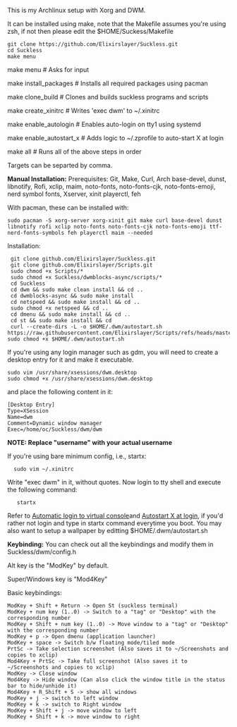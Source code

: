 This is my Archlinux setup with Xorg and DWM.

It can be installed using make, note that the Makefile assumes you're using zsh, if not then please edit the $HOME/Suckess/Makefile
```
git clone https://github.com/Elixirslayer/Suckless.git
cd Suckless
make menu
```
make menu                  # Asks for input

make install_packages      # Installs all required packages using pacman

make clone_build           # Clones and builds suckless programs and scripts

make create_xinitrc        # Writes 'exec dwm' to ~/.xinitrc

make enable_autologin      # Enables auto-login on tty1 using systemd

make enable_autostart_x    # Adds logic to ~/.zprofile to auto-start X at login

make all                   # Runs all of the above steps in order

Targets can be separted by comma.

**Manual Installation:**
Prerequisites:
Git, Make, Curl, Arch base-devel, dunst, libnotify, Rofi, xclip, maim, noto-fonts, noto-fonts-cjk, noto-fonts-emoji, nerd symbol fonts, Xserver, xinit playerctl, feh

With pacman, these can be installed with:
``` 
sudo pacman -S xorg-server xorg-xinit git make curl base-devel dunst libnotify rofi xclip noto-fonts noto-fonts-cjk noto-fonts-emoji ttf-nerd-fonts-symbols feh playerctl maim --needed
```
Installation:
```
 git clone github.com/Elixirslayer/Suckless.git
 git clone github.com/Elixirslayer/Scripts.git
 sudo chmod +x Scripts/*
 sudo chmod +x Suckless/dwmblocks-async/scripts/*
 cd Suckless
 cd dwm && sudo make clean install && cd ..
 cd dwmblocks-async && sudo make install
 cd netspeed && sudo make install && cd ..
 sudo chmod +x netspeed && cd ..
 cd dmenu && sudo make install && cd ..
 cd st && sudo make install && cd
 curl --create-dirs -L -o $HOME/.dwm/autostart.sh https://raw.githubusercontent.com/Elixirslayer/Scripts/refs/heads/master/autostart.sh
sudo chmod +x $HOME/.dwm/autostart.sh
```
 If you're using any login manager such as gdm, you will need to create a desktop entry for it and make it executable.
 ```
sudo vim /usr/share/xsessions/dwm.desktop
sudo chmod +x /usr/share/xsessions/dwm.desktop
 ```
and place the following content in it:
```
[Desktop Entry]
Type=XSession
Name=dwm
Comment=Dynamic window manager
Exec=/home/oc/Suckless/dwm/dwm
```
**NOTE: Replace "username" with your actual username**

If you're using bare minimum config, i.e., startx:
```
  sudo vim ~/.xinitrc
```
Write "exec dwm" in it, without quotes.
  Now login to tty shell and execute the following command:
```
   startx
```
Refer to [Automatic login to virtual console](https://wiki.archlinux.org/title/Getty#Automatic_login_to_virtual_console)and [Autostart X at login](https://wiki.archlinux.org/title/Xinit#Override_xinitrc), if you'd rather not login and type in startx command everytime you boot. 
   You may also want to setup a wallpaper by editting $HOME/.dwm/autostart.sh


**Keybinding:**
You can check out all the keybindings and modify them in Suckless/dwm/config.h

Alt key is the "ModKey" by default.

Super/Windows key is "Mod4Key"

Basic keybindings:
```
ModKey + Shift + Return -> Open St (suckless terminal)
ModKey + num key (1..0) -> Switch to a "tag" or "Desktop" with the corresponding number
ModKey + Shift + num key (1..0) -> Move window to a "tag" or "Desktop" with the corresponding number
ModKey + p -> Open dmenu (application launcher)
ModKey + space -> Switch b/w floating mode/tiled mode
PrtSc -> Take selection screenshot (Also saves it to ~/Screenshots and copies to xclip)
Mod4Key + PrtSc -> Take full screenshot (Also saves it to ~/Screenshots and copies to xclip)
ModKey -> Close window
Mod4Key -> Hide window (Can also click the window title in the status bar to hide/unhide it)
Mod4Key + R_Shift + S -> show all windows
ModKey + j -> switch to left window
ModKey + k -> switch to Right window
ModKey + Shift + j -> move window to left 
ModKey + Shift + k -> move window to right
